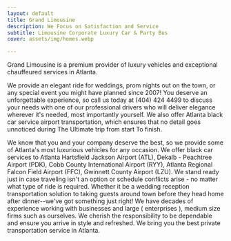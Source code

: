 ```yaml
---
layout: default
title: Grand Limousine
description: We Focus on Satisfaction and Service
subtitle: Limousine Corporate Luxury Car & Party Bus
cover: assets/img/homes.webp

---
```

Grand Limousine is a premium provider of luxury vehicles and exceptional chauffeured services in Atlanta.

We provide an elegant ride for weddings, prom nights out on the town, or any special event you might have planned since 2007! You deserve an unforgettable experience, so call us today at (404) 424 4499 to discuss your needs with one of our professional drivers who will deliver elegance wherever it's needed, most importantly yourself.
We also offer Atlanta black car service airport transportation, which ensures that no detail goes unnoticed during The Ultimate trip from start To finish.

We know that you and your company deserve the best, so we provide some of Atlanta's most luxurious vehicles for any occasion. We offer black car services to Atlanta Hartsfield Jackson Airport (ATL), Dekalb - Peachtree Airport (PDK), Cobb County International Airport (RYY), Atlanta Regional Falcon Field Airport (FFC), Gwinnett County Airport (LZU). We stand ready just in case traveling isn't an option or schedule conflicts arise - no matter what type of ride is required. Whether it be a wedding reception transportation solution to taking guests around town before they head home after dinner--we've got something just right! We have decades of experience working with businesses and large ( enterprises ), medium size firms such as ourselves. We cherish the responsibility to be dependable and ensure you arrive in style and refreshed. We bring you the best private transportation service in Atlanta.